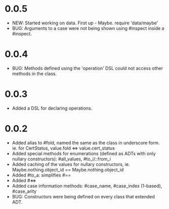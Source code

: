 0.0.5
=====

* NEW: Started working on data. First up - Maybe. require 'data/maybe'
* BUG: Arguments to a case were not being shown using #inspect inside a #inspect.

0.0.4
=====

* BUG: Methods defined using the 'operation' DSL could not access other methods in the class.

0.0.3
=====

* Added a DSL for declaring operations.

0.0.2
=====

* Added alias to #fold, named the same as the class in underscore form. ie. for CertStatus, value.fold <=> value.cert_status
* Added special methods for enumerations (defined as ADTs with only nullary constructors): #all_values, #to_i/::from_i
* Added caching of the values for nullary constructors, ie. Maybe.nothing.object_id == Maybe.nothing.object_id
* Added #to_a: simplifies #==
* Added #<=>
* Added case information methods: #case_name, #case_index (1-based), #case_arity
* BUG: Constructors were being defined on every class that extended ADT.

